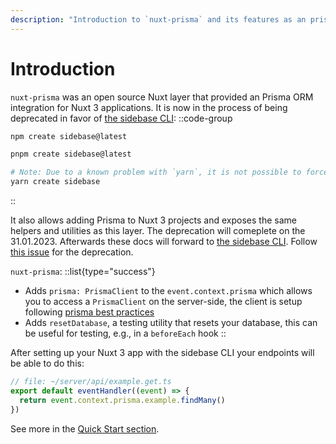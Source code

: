 ```yaml
---
description: "Introduction to `nuxt-prisma` and its features as an prisma ORM layer for your Nuxt 3 application."
---
```


# Introduction

`nuxt-prisma` was an open source Nuxt layer that provided an Prisma ORM integration for Nuxt 3 applications. It is now in the process of being deprecated in favor of [the sidebase CLI](/sidebase):
::code-group
```bash [npm]
npm create sidebase@latest
```
```bash [pnpm]
pnpm create sidebase@latest
```
```bash [yarn]
# Note: Due to a known problem with `yarn`, it is not possible to force yarn to always use `@latest`: https://github.com/yarnpkg/yarn/issues/6587
yarn create sidebase
```
::

It also allows adding Prisma to Nuxt 3 projects and exposes the same helpers and utilities as this layer. The deprecation will comeplete on the 31.01.2023. Afterwards these docs will forward to [the sidebase CLI](/sidebase). Follow [this issue](https://github.com/sidebase/nuxt-prisma/issues/6) for the deprecation.

`nuxt-prisma`:
::list{type="success"}
- Adds `prisma: PrismaClient` to the `event.context.prisma` which allows you to access a `PrismaClient` on the server-side, the client is setup following [prisma best practices](https://www.prisma.io/docs/guides/performance-and-optimization/connection-management)
- Adds `resetDatabase`, a testing utility that resets your database, this can be useful for testing, e.g., in a `beforeEach` hook
::

After setting up your Nuxt 3 app with the sidebase CLI your endpoints will be able to do this:
```ts
// file: ~/server/api/example.get.ts
export default eventHandler((event) => {
  return event.context.prisma.example.findMany()
})
```

See more in the [Quick Start section](/nuxt-prisma/getting-started/quick-start).
